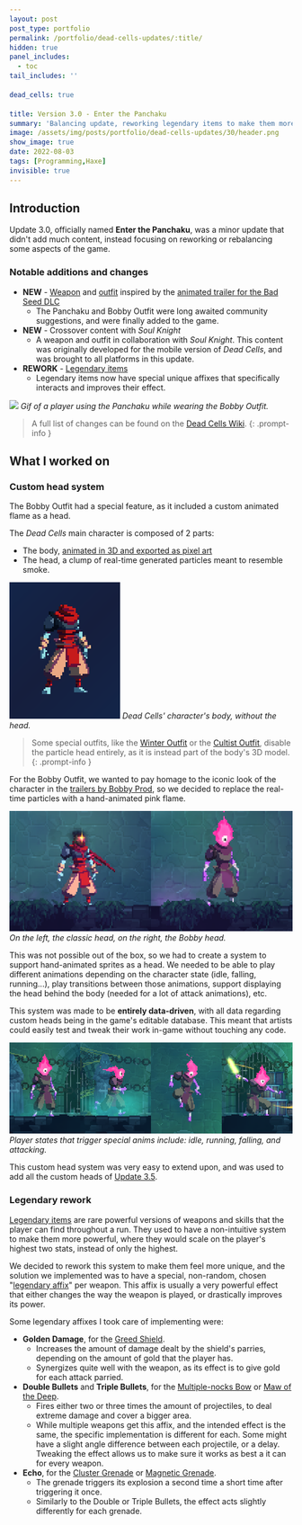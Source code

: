 ```yaml
---
layout: post
post_type: portfolio
permalink: /portfolio/dead-cells-updates/:title/
hidden: true
panel_includes:
  - toc
tail_includes: ''

dead_cells: true

title: Version 3.0 - Enter the Panchaku
summary: 'Balancing update, reworking legendary items to make them more unique.'
image: /assets/img/posts/portfolio/dead-cells-updates/30/header.png
show_image: true
date: 2022-08-03
tags: [Programming,Haxe]
invisible: true
---
```


## Introduction

Update 3.0, officially named **Enter the Panchaku**, was a minor update that didn't add much content, instead focusing on reworking or rebalancing some aspects of the game.

### Notable additions and changes

- **NEW** - [Weapon](https://deadcells.wiki.gg/wiki/Panchaku) and [outfit](https://deadcells.wiki.gg/wiki/Outfits#Trailer_Bobby_Outfit) inspired by the [animated trailer for the Bad Seed DLC](https://youtu.be/MqlDDiEL6tE)
  - The Panchaku and Bobby Outfit were long awaited community suggestions, and were finally added to the game.
- **NEW** - Crossover content with _Soul Knight_
  - A weapon and outfit in collaboration with _Soul Knight_. This content was originally developed for the mobile version of _Dead Cells_, and was brought to all platforms in this update.
- **REWORK** - [Legendary items](https://deadcells.wiki.gg/wiki/Gear#Legendary_items)
  - Legendary items now have special unique affixes that specifically interacts and improves their effect.

![](/assets/img/posts/portfolio/dead-cells-updates/30/bobby_panchaku.gif)
_Gif of a player using the Panchaku while wearing the Bobby Outfit._

> A full list of changes can be found on the [Dead Cells Wiki](https://deadcells.wiki.gg/wiki/Version_3.0).
{: .prompt-info }

## What I worked on

### Custom head system

The Bobby Outfit had a special feature, as it included a custom animated flame as a head.

The _Dead Cells_ main character is composed of 2 parts:
- The body, [animated in 3D and exported as pixel art](https://www.gamedeveloper.com/production/art-design-deep-dive-using-a-3d-pipeline-for-2d-animation-in-i-dead-cells-i-)
- The head, a clump of real-time generated particles meant to resemble smoke.

![](/assets/img/posts/portfolio/dead-cells-updates/30/body_with_no_head.png)
_Dead Cells' character's body, without the head._

> Some special outfits, like the [Winter Outfit](https://deadcells.wiki.gg/wiki/Outfits#Winter_Outfit) or the [Cultist Outfit](https://deadcells.wiki.gg/wiki/Outfits#Cultist_Outfit), disable the particle head entirely, as it is instead part of the body's 3D model.
{: .prompt-info }

For the Bobby Outfit, we wanted to pay homage to the iconic look of the character in the [trailers by Bobby Prod](http://bobbyprod.com/projets/dead-cells/), so we decided to replace the real-time particles with a hand-animated pink flame.

![Alt text](/assets/img/posts/portfolio/dead-cells-updates/30/particles_vs_bobby.png)
_On the left, the classic head, on the right, the Bobby head._

This was not possible out of the box, so we had to create a system to support hand-animated sprites as a head. We needed to be able to play different animations depending on the character state (idle, falling, running...), play transitions between those animations, support displaying the head behind the body (needed for a lot of attack animations), etc.

This system was made to be **entirely data-driven**, with all data regarding custom heads being in the game's editable database. This meant that artists could easily test and tweak their work in-game without touching any code.

![](/assets/img/posts/portfolio/dead-cells-updates/30/custom_head_anim_support.png)
_Player states that trigger special anims include: idle, running, falling, and attacking._

This custom head system was very easy to extend upon, and was used to add all the custom heads of [Update 3.5](/portfolio/dead-cells-updates/queen-and-the-sea/).

### Legendary rework

[Legendary items](https://deadcells.wiki.gg/wiki/Gear#Legendary_items) are rare powerful versions of weapons and skills that the player can find throughout a run. They used to have a non-intuitive system to make them more powerful, where they would scale on the player's highest two stats, instead of only the highest.

We decided to rework this system to make them feel more unique, and the solution we implemented was to have a special, non-random, chosen "[legendary affix](https://deadcells.wiki.gg/wiki/Affixes#Legendary_affixes)" per weapon. This affix is usually a very powerful effect that either changes the way the weapon is played, or drastically improves its power.

Some legendary affixes I took care of implementing were:
- **Golden Damage**, for the [Greed Shield](https://deadcells.wiki.gg/wiki/Greed_Shield).
  - Increases the amount of damage dealt by the shield's parries, depending on the amount of gold that the player has.
  - Synergizes quite well with the weapon, as its effect is to give gold for each attack parried.
- **Double Bullets** and **Triple Bullets**, for the [Multiple-nocks Bow](https://deadcells.wiki.gg/wiki/Multiple-nocks_Bow) or [Maw of the Deep](https://deadcells.wiki.gg/wiki/Maw_of_the_Deep).
  - Fires either two or three times the amount of projectiles, to deal extreme damage and cover a bigger area.
  - While multiple weapons get this affix, and the intended effect is the same, the specific implementation is different for each. Some might have a slight angle difference between each projectile, or a delay. Tweaking the effect allows us to make sure it works as best a it can for every weapon.
- **Echo**, for the [Cluster Grenade](https://deadcells.wiki.gg/wiki/Cluster_Grenade) or [Magnetic Grenade](https://deadcells.wiki.gg/wiki/Magnetic_Grenade).
  - The grenade triggers its explosion a second time a short time after triggering it once.
  - Similarly to the Double or Triple Bullets, the effect acts slightly differently for each grenade.